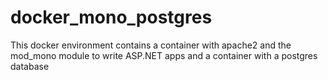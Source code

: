 # docker_mono_postgres
This docker environment contains a container with apache2 and the mod_mono module to write ASP.NET apps and a container with a postgres database
